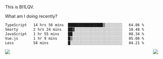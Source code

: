 This is BI1LQV.

What am I doing recently?

<!--START_SECTION:waka-->

```txt
TypeScript   14 hrs 56 mins  ████████████████▒░░░░░░░░   64.86 %
Smarty       2 hrs 24 mins   ██▓░░░░░░░░░░░░░░░░░░░░░░   10.48 %
JavaScript   1 hr 55 mins    ██░░░░░░░░░░░░░░░░░░░░░░░   08.34 %
Vue.js       1 hr 9 mins     █▒░░░░░░░░░░░░░░░░░░░░░░░   05.06 %
Less         58 mins         █░░░░░░░░░░░░░░░░░░░░░░░░   04.21 %
```

<!--END_SECTION:waka-->
<img align="right" src="https://github-readme-stats.vercel.app/api?username=bi1lqv&show_icons=true&count_private=true">

<img src="https://metrics.lecoq.io/bi1lqv?template=classic&base.activity=0&base.community=0&base.repositories=0&base.metadata=0&isocalendar=1&base=header%2C%20activity%2C%20community%2C%20repositories%2C%20metadata&base.indepth=false&base.hireable=false&isocalendar=false&isocalendar.duration=full-year&config.timezone=Asia%2FShanghai">
